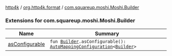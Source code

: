 [http4k](../../index.md) / [org.http4k.format](../index.md) / [com.squareup.moshi.Moshi.Builder](./index.md)

### Extensions for com.squareup.moshi.Moshi.Builder

| Name | Summary |
|---|---|
| [asConfigurable](as-configurable.md) | `fun `[`Builder`](http://square.github.io/moshi/1.x/moshi/com/squareup/moshi/Moshi/Builder.html)`.asConfigurable(): `[`AutoMappingConfiguration`](../-auto-mapping-configuration/index.md)`<`[`Builder`](http://square.github.io/moshi/1.x/moshi/com/squareup/moshi/Moshi/Builder.html)`>` |
